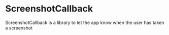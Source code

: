 # ScreenshotCallback
ScreenshotCallback is a library to let the app know when the user has taken a screenshot
